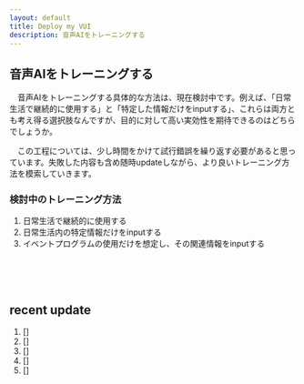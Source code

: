 ```yaml
---
layout: default
title: Deploy my VUI
description: 音声AIをトレーニングする
---
```



## **音声AIをトレーニングする**

　音声AIをトレーニングする具体的な方法は、現在検討中です。例えば、「日常生活で継続的に使用する」と「特定した情報だけをinputする」、これらは両方とも考え得る選択肢なんですが、目的に対して高い実効性を期待できるのはどちらでしょうか。

　この工程については、少し時間をかけて試行錯誤を繰り返す必要があると思っています。失敗した内容も含め随時updateしながら、より良いトレーニング方法を模索していきます。

### 検討中のトレーニング方法

1. 日常生活で継続的に使用する
2. 日常生活内の特定情報だけをinputする
3. イベントプログラムの使用だけを想定し、その関連情報をinputする

　<!-- 音声AIをトレーニングするために必要なユーザーの情報は、音声入力されたデータを使用します。しかし、音声データを単にtranscriptしたものではテキストデータに近い性質となるので、特定のラベルを追加します。 -->

&emsp;

## **recent update**
1. []
2. []
3. []
4. []
5. []

　
